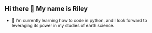 ## Hi there 👋 My name is Riley 
- 🌱 I’m currently learning how to code in python, and I look forward to leveraging its power in my studies of earth science. 
